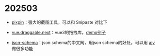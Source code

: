 # 202503

* [pixpin](https://pixpin.cn/)：强大的截图工具，可以和 Snipaste 对比下

* [vue.draggable.next](https://github.com/SortableJS/vue.draggable.next)：vue3的拖拽库，[demo例子](https://sortablejs.github.io/vue.draggable.next/#/simple)
* [json-schema](https://json-schema.apifox.cn/#string-dates-and-times)：json schema的中文网，用json schema的好处，可以用 [ajv](https://ajv.nodejs.cn/) 做很多功能
